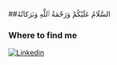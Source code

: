 ##السَّلَامُ عَلَيْكُمْ وَرَحْمَةُ ٱللَّهِ وَبَرَكاتُهُ

### Where to find me

[![Linkedin](https://img.shields.io/badge/LinkedIn-0077B5?style=flat-square&logo=linkedin&logoColor=white)](https://www.linkedin.com/in/ahmad-zaki-zainudin/) 
